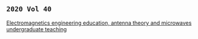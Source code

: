 ## `2020 Vol 40`
[<p>Electromagnetics engineering education, antenna theory and microwaves undergraduate teaching</p>](https://archive.org/details/article-40)
